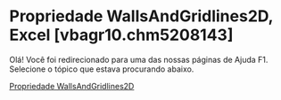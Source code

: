 
# Propriedade WallsAndGridlines2D, Excel [vbagr10.chm5208143]

Olá! Você foi redirecionado para uma das nossas páginas de Ajuda F1. Selecione o tópico que estava procurando abaixo.

[Propriedade WallsAndGridlines2D](http://msdn.microsoft.com/library/1ea9d256-926d-093f-07b5-f80904a34636%28Office.15%29.aspx)
